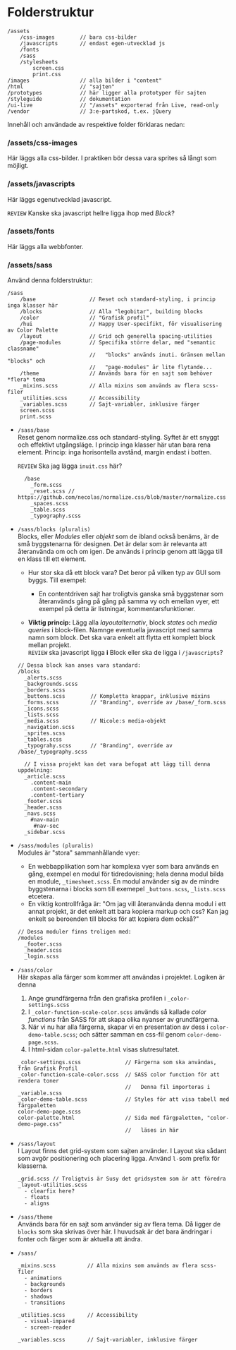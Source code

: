 # Folderstruktur


````
/assets
    /css-images        // bara css-bilder
    /javascripts       // endast egen-utvecklad js
    /fonts
    /sass
    /stylesheets
        screen.css
        print.css
/images                // alla bilder i "content"
/html                  // "sajten"
/prototypes            // här ligger alla prototyper för sajten
/styleguide            // dokumentation
/ui-live               // "/assets" exporterad från Live, read-only
/vendor                // 3:e-partskod, t.ex. jQuery 
````
Innehåll och användade av respektive folder förklaras nedan:

### /assets/css-images

Här läggs alla css-bilder. I praktiken bör dessa vara sprites så långt som möjligt.

### /assets/javascripts

Här läggs egenutvecklad javascript.

`REVIEW` Kanske ska javascript hellre ligga ihop med *Block*?

### /assets/fonts

Här läggs alla webbfonter.

### /assets/sass

Använd denna folderstruktur:

````
/sass
    /base                 // Reset och standard-styling, i princip inga klasser här
    /blocks               // Alla "legobitar", building blocks
    /color                // "Grafisk profil"
    /hui                  // Happy User-specifikt, för visualisering av Color Palette
    /layout               // Grid och generella spacing-utilities
    /page-modules         // Specifika större delar, med "semantic classname"
                          //   "blocks" används inuti. Gränsen mellan "blocks" och 
                          //   "page-modules" är lite flytande...
    /theme                // Används bara för en sajt som behöver *flera* tema
    _mixins.scss          // Alla mixins som används av flera scss-filer
    _utilities.scss       // Accessibility
    _variables.scss       // Sajt-variabler, inklusive färger
    screen.scss
    print.scss
````

* `/sass/base`  
Reset genom normalize.css och standard-styling. Syftet är ett snyggt och effektivt utgångsläge. I princip inga klasser här utan bara rena element. Princip: inga horisontella avstånd, margin endast i botten.
      
    `REVIEW` Ska jag lägga `inuit.css` här?

    ````
      /base 
        _form.scss
        _reset.scss // https://github.com/necolas/normalize.css/blob/master/normalize.css
        _spaces.scss
        _table.scss
        _typography.scss
    ````

* ``/sass/blocks (pluralis)``    
Blocks, eller *Modules* eller *objekt* som de ibland också benäms, är de små byggstenarna för designen. Det är delar som är relevanta att återanvända om och om igen. De används i princip genom att lägga till en klass till ett element.
  
    * Hur stor ska då ett block vara? Det beror på vilken typ av GUI som byggs. Till exempel: 
        * En contentdriven sajt har troligtvis ganska små byggstenar som återanvänds gång på gång på samma vy och emellan vyer, ett exempel på detta är listningar, kommentarsfunktioner. 
  
    * **Viktig princip:** Lägg alla *layoutalternativ*, block *states* och *media queries* i block-filen. Namnge eventuella javascript med samma namn som block. Det ska vara enkelt att flytta ett komplett block mellan projekt.  
`REVIEW` ska javascript ligga **i** Block eller ska de ligga i `/javascripts`?

    ````
    // Dessa block kan anses vara standard:
    /blocks
      _alerts.scss
      _backgrounds.scss
      _borders.scss
      _buttons.scss        // Kompletta knappar, inklusive mixins
      _forms.scss          // "Branding", override av /base/_form.scss
      _icons.scss
      _lists.scss
      _media.scss          // Nicole:s media-objekt
      _navigation.scss
      _sprites.scss
      _tables.scss
      _typograhy.scss      // "Branding", override av /base/_typography.scss
    
      // I vissa projekt kan det vara befogat att lägg till denna uppdelning:
      _article.scss
        .content-main
        .content-secondary
        .content-tertiary
      _footer.scss
      _header.scss
      _navs.scss
        #nav-main
         #nav-sec
      _sidebar.scss
    ````

* ``/sass/modules (pluralis)``    
Modules är "stora" sammanhållande vyer:

    * En webbapplikation som har komplexa vyer som bara används en gång, exempel en modul för tidredovisning; hela denna modul bilda en module, `_timesheet.scss`. En modul använder sig av de mindre byggstenarna i blocks som till exemepel `_buttons.scss`, `_lists.scss` etcetera.
    * En viktig kontrollfråga är: "Om jag vill återanvända denna modul i ett annat projekt, är det enkelt att bara kopiera markup och css? Kan jag enkelt se beroenden till blocks för att kopiera dem också?"

    ````
    // Dessa moduler finns troligen med:
    /modules
      _footer.scss
      _header.scss
      _login.scss
    ````

* `/sass/color`    
  Här skapas alla färger som kommer att användas i projektet. Logiken är denna
    1. Ange grundfärgerna från den grafiska profilen i `_color-settings.scss`
    2. I `_color-function-scale-color.scss` används så kallade *color functions* från SASS för att skapa olika nyanser av grundfärgerna.
    3. När vi nu har alla färgerna, skapar vi en presentation av dess i `color-demo-table.scss`; och sätter samman en css-fil genom `color-demo-page.scss`.
    4. I html-sidan `color-palette.html` visas slutresultatet.

    ````
    _color-settings.scss              // Färgerna som ska användas, från Grafisk Profil
    _color-function-scale-color.scss  // SASS color function för att rendera toner
                                      //   Denna fil importeras i _variable.scss
    _color-demo-table.scss            // Styles för att visa tabell med färgpaletten
    color-demo-page.scss
    color-palette.html                // Sida med färgpaletten, "color-demo-page.css"
                                      //   läses in här
    ````
    
* `/sass/layout`    
I Layout finns det grid-system som sajten använder. I Layout ska sådant som avgör positionering och placering ligga. Använd `l-`som prefix för klasserna.

    ````
    _grid.scss // Troligtvis är Susy det gridsystem som är att föredra
    _layout-utilities.scss
      - clearfix here?
      - floats
      - aligns
    ````
    
* `/sass/theme`    
Används bara för en sajt som använder sig av flera tema. Då ligger de `blocks` som ska skrivas över här. I huvudsak är det bara ändringar i fonter och färger som är aktuella att ändra.

* `/sass/`    

    ```` 
    _mixins.scss          // Alla mixins som används av flera scss-filer
      - animations          
      - backgrounds     
      - borders         
      - shadows         
      - transitions     
    ````

    ````
    _utilities.scss       // Accessibility
      - visual-impared
      - screen-reader
    ````

    ````
    _variables.scss       // Sajt-variabler, inklusive färger
    ````












